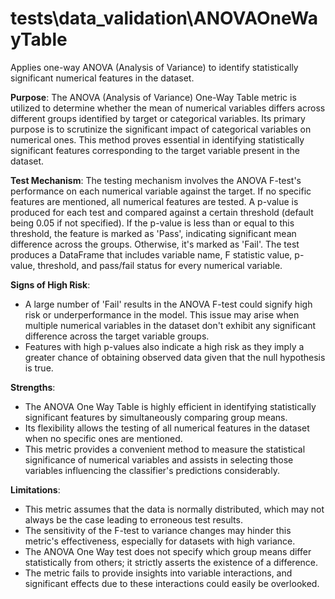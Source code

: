 # tests\data_validation\ANOVAOneWayTable

Applies one-way ANOVA (Analysis of Variance) to identify statistically significant numerical features in the
dataset.

**Purpose**: The ANOVA (Analysis of Variance) One-Way Table metric is utilized to determine whether the mean of
numerical variables differs across different groups identified by target or categorical variables. Its primary
purpose is to scrutinize the significant impact of categorical variables on numerical ones. This method proves
essential in identifying statistically significant features corresponding to the target variable present in the
dataset.

**Test Mechanism**: The testing mechanism involves the ANOVA F-test's performance on each numerical variable
against the target. If no specific features are mentioned, all numerical features are tested. A p-value is produced
for each test and compared against a certain threshold (default being 0.05 if not specified). If the p-value is
less than or equal to this threshold, the feature is marked as 'Pass', indicating significant mean difference
across the groups. Otherwise, it's marked as 'Fail'. The test produces a DataFrame that includes variable name, F
statistic value, p-value, threshold, and pass/fail status for every numerical variable.

**Signs of High Risk**:
- A large number of 'Fail' results in the ANOVA F-test could signify high risk or underperformance in the model.
This issue may arise when multiple numerical variables in the dataset don't exhibit any significant difference
across the target variable groups.
- Features with high p-values also indicate a high risk as they imply a greater chance of obtaining observed data
given that the null hypothesis is true.

**Strengths**:
- The ANOVA One Way Table is highly efficient in identifying statistically significant features by simultaneously
comparing group means.
- Its flexibility allows the testing of all numerical features in the dataset when no specific ones are mentioned.
- This metric provides a convenient method to measure the statistical significance of numerical variables and
assists in selecting those variables influencing the classifier's predictions considerably.

**Limitations**:
- This metric assumes that the data is normally distributed, which may not always be the case leading to erroneous
test results.
- The sensitivity of the F-test to variance changes may hinder this metric's effectiveness, especially for datasets
with high variance.
- The ANOVA One Way test does not specify which group means differ statistically from others; it strictly asserts
the existence of a difference.
- The metric fails to provide insights into variable interactions, and significant effects due to these
interactions could easily be overlooked.